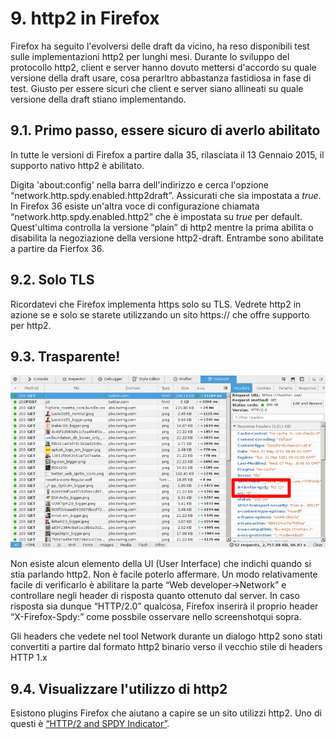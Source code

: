 # 9. http2 in Firefox

Firefox ha seguito l'evolversi delle draft da vicino, ha reso disponibili test sulle implementazioni http2 per lunghi mesi. Durante lo sviluppo del protocollo http2, client e server hanno dovuto mettersi d'accordo su quale versione della draft usare, cosa perarltro abbastanza fastidiosa in fase di test. Giusto per essere sicuri che client e server siano allineati su quale versione della draft stiano implementando.

## 9.1. Primo passo, essere sicuro di averlo abilitato

In tutte le versioni di Firefox a partire dalla 35, rilasciata il 13 Gennaio 2015, il supporto nativo http2 è abilitato.

Digita 'about:config' nella barra dell'indirizzo e cerca l'opzione “network.http.spdy.enabled.http2draft”. Assicurati che sia impostata a *true*. In Firefox 36 esiste un'altra voce di configurazione chiamata “network.http.spdy.enabled.http2” che è impostata su *true* per default. Quest'ultima controlla la versione “plain” di http2 mentre la prima abilita o disabilita la negoziazione della versione http2-draft. Entrambe sono abilitate a partire da Fierfox 36.

## 9.2. Solo TLS

Ricordatevi che Firefox implementa https solo su TLS. Vedrete http2 in azione se e solo se starete utilizzando un sito https:// che offre supporto per http2.

## 9.3. Trasparente!

![transparent http2 use](https://raw.githubusercontent.com/bagder/http2-explained/master/images/firefox-screenshot.png)

Non esiste alcun elemento della UI (User Interface) che indichi quando si stia parlando http2. Non è facile poterlo affermare. Un modo relativamente facile di verificarlo è abilitare la parte “Web developer->Network” e controllare negli header di risposta quanto ottenuto dal server. In caso risposta sia dunque “HTTP/2.0” qualcosa, Firefox inserirà il proprio header “X-Firefox-Spdy:” come possbile osservare nello screenshotqui sopra.

Gli headers che vedete nel tool Network durante un dialogo http2 sono stati convertiti a partire dal formato http2 binario verso il vecchio stile di headers HTTP 1.x

## 9.4. Visualizzare l'utilizzo di http2

Esistono plugins Firefox che aiutano a capire se un sito utilizzi http2. Uno di questi è [“HTTP/2 and SPDY Indicator”](https://addons.mozilla.org/en-US/firefox/addon/http2-indicator/).

